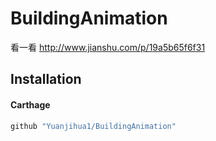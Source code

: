 # BuildingAnimation

看一看 http://www.jianshu.com/p/19a5b65f6f31

## Installation
#### Carthage

```ruby
github "Yuanjihua1/BuildingAnimation"
```
